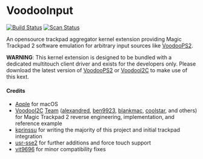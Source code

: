 VoodooInput
===========

[![Build Status](https://github.com/acidanthera/VoodooInput/actions/workflows/main.yml/badge.svg?branch=master)](https://github.com/acidanthera/VoodooInput/actions) [![Scan Status](https://scan.coverity.com/projects/22196/badge.svg?flat=1)](https://scan.coverity.com/projects/22196)

An opensource trackpad aggregator kernel extension providing Magic Trackpad 2 software emulation for arbitrary input sources like [VoodooPS2](https://github.com/acidanthera/VoodooPS2).

**WARNING**: This kernel extension is designed to be bundled with a dedicated multitouch client driver and exists for the developers only.
Please download the latest version of [VoodooPS2](https://github.com/acidanthera/VoodooPS2/releases) or [VoodooI2C](https://github.com/VoodooI2C/VoodooI2C/releases)
to make use of this kext.

#### Credits
- [Apple](https://www.apple.com) for macOS
- [VoodooI2C](https://github.com/alexandred/VoodooI2C) [Team](https://github.com/alexandred/VoodooI2C/graphs/contributors) ([alexandred](https://github.com/alexandred), [ben9923](https://github.com/ben9923), [blankmac](https://github.com/blankmac), [coolstar](https://github.com/coolstar), and others) for Magic Trackpad 2 reverse engineering, implementation, and reference example
- [kprinssu](https://github.com/kprinssu) for writing the majority of this project and initial trackpad integration
- [usr-sse2](https://github.com/usr-sse2) for further additions and force touch support
- [vit9696](https://github.com/vit9696) for minor compatibility fixes

